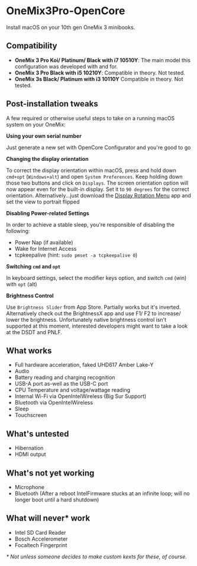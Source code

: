 # OneMix3Pro-OpenCore
Install macOS on your 10th gen OneMix 3 minibooks.

## Compatibility

- **OneMix 3 Pro Koi/ Platinum/ Black with i7 10510Y**: The main model this configuration was developed with and for.
- **OneMix 3 Pro Black with i5 10210Y**: Compatible in theory. Not tested.
- **OneMix 3s Black/ Platinum with i3 10110Y** Compatible in theory. Not tested.
 
## Post-installation tweaks
A few required or otherwise useful steps to take on a running macOS system on your OneMix:

**Using your own serial number**

Just generate a new set with OpenCore Configurator and you're good to go

**Changing the display orientation**

To correct the display orientation within macOS, press and hold down `cmd+opt` (`Windows+alt`) and open `System Preferences`. Keep holding down those two buttons and click on `Displays`. The screen orientation option will now appear even for the built-in display. Set it to `90 degrees` for the correct orientation. Alternatively...just download the [Display Rotation Menu](https://www.magesw.com/displayrotation/) app and set the view to portrait flipped

**Disabling Power-related Settings**

In order to achieve a stable sleep, you're responsible of disabling the following:
- Power Nap (if available)
- Wake for Internet Access
- tcpkeepalive (hint: `sudo pmset -a tcpkeepalive 0`)

**Switching `cmd` and `opt`**

In keyboard settings, select the modifier keys option, and switch `cmd` (win) with `opt` (alt)

**Brightness Control**

Use `Brightness Slider` from App Store. Partially works but it's inverted. Alternatively check out the BrightnessX app and use F1/ F2 to increase/ lower the brightness. Unfortunately native brightness control isn't supported at this moment, interested developers might want to take a look at the DSDT and PNLF.

## What works

- Full hardware acceleration, faked UHD617 Amber Lake-Y
- Audio
- Battery reading and charging recognition
- USB-A port as-well as the USB-C port
- CPU Temperature and voltage/wattage reading
- Internal Wi-Fi via OpenIntelWireless (Big Sur Support)
- Bluetooth via OpenIntelWireless
- Sleep
- Touchscreen

## What's untested

- Hibernation
- HDMI output

## What's not yet working

- Microphone
- Bluetooth (After a reboot IntelFirmware stucks at an infinite loop; will no longer boot until a hard shutdown)

## What will never* work

- Intel SD Card Reader
- Bosch Accelerometer
- Focaltech Fingerprint

_* Not unless someone decides to make custom kexts for these, of course._
